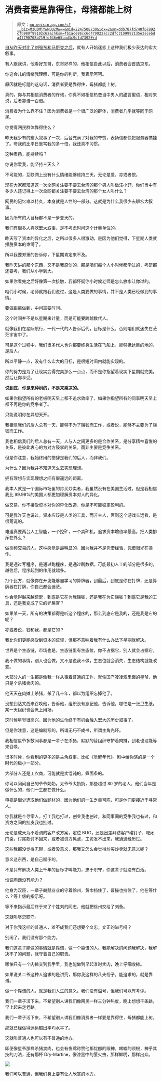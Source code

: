 # 消费者要是靠得住，母猪都能上树

> 原文：[`mp.weixin.qq.com/s?__biz=MzU0MjYwNDU2Mw==&mid=2247508730&idx=2&sn=ddb787fd740f67892cfb980f99102c62&chksm=fb1ace86cc6d479022acc2dfc31099921d5e3ecebda47790708b719fd046e65bad3c9dfd7392#rd`](http://mp.weixin.qq.com/s?__biz=MzU0MjYwNDU2Mw==&mid=2247508730&idx=2&sn=ddb787fd740f67892cfb980f99102c62&chksm=fb1ace86cc6d479022acc2dfc31099921d5e3ecebda47790708b719fd046e65bad3c9dfd7392#rd)

[自从昨天对比了刘强东和马斯克之后](http://mp.weixin.qq.com/s?__biz=MzU3NDc5Nzc0NQ==&mid=2247521234&idx=1&sn=ffa022e884efa50d5e557d2cc182e7e3&chksm=fd2e310cca59b81a60cccf0884d71755dc03d5b9b8d80cfb71ffe5a65e7ee66677ec34c27f65&scene=21#wechat_redirect)，就有人开始迷恋上这种我们极少表达的宏大叙事。

有人跟我讲，他看好东哥，东哥好样的，他相信自此以后，消费者会首选京东。

你这会儿的情绪我理解，可是你的判断，我表示呵呵。 

原因就是标题的这句话，消费者要是靠得住，母猪都能上树。 

真的，你与其相信消费者的许诺，你真不如相信热恋当中男人的甜言蜜语，相对来说，后者靠谱一百倍。 

消费者为什么靠不住？因为消费者是一个很广泛的群体，消费者几乎就等同于网民。 

你觉得网民群体靠得住么？ 

昨天我少有的宏大叙事了一次，后台充满了对我的夸赞，表扬信都快把服务器搞挂了。夸我的比平日里骂我的多十倍，我还真不习惯。

这种表扬，能持续吗？ 

你说你爱我，能坚持三天么？ 

不可能的，互联网上没有什么情绪能够维持三天，无论是爱，亦或者恨。

现在大家都知道这一次全网关注要不要去台湾的那个男人叫做汪小菲，你们当中有多少人还记得上一次全网都关注要不要去台湾的那个女人叫什么？

网民的记忆难以持久，本身就是人性的一部分。这就是为什么我很少去聊宏大叙事。

因为所有的大目标都不是一步登天的。

我们有很多人喜欢宏大叙事，是不考虑时间这个计量单位的。

昨天写了资本的异化之后，之所以很多人很激动，是因为他们觉得，下星期人类就摆脱资本的束缚了。 

所以我要郑重的告诉你，下星期肯定来不及。 

我昨天讲的那个东西，又不是我原创的，那是咱们每个人小时候都学过的，考研都还要考，我们从小学到大。 

如果你看完之后好像第一次接触，我都怀疑你小时候老师是怎么放水让你过的。 

咱们小时候，老师就跟我们说过，这是人类要做的事情，并不是人类已经做到的事情。 

要做距离做到，中间需要时间。 

这个时间并不是以星期来计量，而是可能要跨越数代人。 

就像我们在星际航行，一代一代的人告诉后代，目标是什么，否则咱们就迷失在茫茫宇宙中了。 

可是这个过程中，我们很多代人也许都要终身生活在飞船上，能够抵达目的地的，是后人。 

所以平静一点，没有什么宏大的目标，是很短时间内就能实现的。 

你的努力是为了让现实变得完美那么一点点，而不是你指望着现实下星期就完美，然后让你享受。 

**说到底，你是来种树的，不是来乘凉的。** 

如果你指望所有的老板明天早上都不追求效率了，如果你指望所有的同事明天早上都不再是你的竞争者了。 

只能说明你在异想天开。

我相信我们的后人总有一天，能够不为了赚钱而工作，或者说，能够不主要为了赚钱而工作。 

我也相信我们的后人总有一天，人与人之间更多的是合作关系，是分享精神喜悦的关系，是彼此衷心的为对方鼓掌的关系，而非主要是竞争关系。

但是你注意，我始终用的措辞是我们的后人，而非我们。 

为什么？因为我并不知道怎么去实现理想。 

拥有理想与实现理想之间有很遥远的距离。

我本人就是一个国际市场里的炒买炒卖者，我虽然没有在美国生活过，但是我相信我比 99.99%的美国人都更加理解资本对人的异化。 

做交易，你不接受资本对你的异化改造，你是不可能稳定盈利的。 

可是我昨天也说过，资本应该是人类的工具，而非主人，否则这个游戏长远看，是很荒诞的。 

难道真要两台人工智能，一个挖矿，一个卖矿机，追求资本增值率最高，把人类排斥在外么？

做高频交易的人，这种感觉是最明显的，因为我并不是凭借经验，凭借眼光在操作。 

我是通过写程序，是通过跑程序，是通过刷数据。可能最初人工的部分是很多的，越往后，程序起到的作用就越多。 

打个比方，就像你在开发能够自学习的算牌器，到最后，到底是你在打牌，还是算牌器在打牌，你自己都会迷茫。 

你会觉得越来越荒诞，到底是它在为我赚钱，还是我在为它赚钱？到底它是我的工具，还是我变成了它的铲屎官？ 

如果某一天，所有的决策都得是听这个程序的，那么到底它是我的，还是我是它的呢？ 

亦或者说，钱和我，都是它的？

我比你们更能感受到资本的荒谬，但那不意味着我有什么办法下星期就解决。 

世界是个生态链，市场也是。生态链里有生态位，你不占据它，别人就会占据它。 

我不做的事情，别人也会做，又不是说我不做，生态位就会消失，生态结构就能改变。

大部分人的一生都是像我一样从事着普通的工作，就像国产凌凌漆里面的星爷，他只是个杀猪卖肉的。 

他天天在肉摊上杀猪，杀了几十年，都以为组织忘掉他了。 

没想到达文西来召唤他，告诉他，组织没有忘记他，告诉他，哪怕是一张卫生纸，某一天组织也会派上用场。 

这时候星爷很高兴，因为他的生命终于有机会融入宏大的历史叙事了。 

但是你注意，这是编剧写的，所谓无巧不成书，所谓主角光环。 

我相信星爷多数同事都是一辈子在杀猪，默默的替组织守护着肉摊，到老也没能等来召唤。 

很多时候，你看到的更多的是主角叙事。比如《觉醒年代》。剧中给你演的是一个时代的极小一部分。 

大部分人还是工农商，可能就是卖馄饨的，煮面条的。 

你可以问问自己的爷爷奶奶，太爷爷太奶奶，那些超过 80 岁的老人，他们当年是做什么的，他们一生都在做什么。 

电视是很少选取他们做题材的，因为他们的一生乏善可陈，可是他们更接近于寻常人。

你我就是个寻常人，打工我也打过，创业我也创过，和同事间的竞争我也有过，和资方之间的扯皮我也扯过。

无论是成天为不着调的客户改方案，定位 BUG，还是出差拜访客户碰钉子，吃闭门羹，讨尾款讨不回来，或者被资方晃点，工资发不出来，我通通经历过。 

这些我都没觉得无聊，或者没意义，那我又怎么会觉得炒买炒卖就无意义呢？ 

意义这东西，是自己赋予的。 

不是只有解决人类上千年的目标才叫能力，忠于职守，你这辈子就没有白活。

谁说陶谦没有能力？

他身为汉臣，一辈子兢兢业业的守着徐州，黄巾挡住了，曹操也挡住了，他在等什么？等上级的指示呀。

等不来指示最后终于来了个姓刘的同志，他就把徐州交给了刘备。 

这就叫尽忠职守。

对于你我这样的普通人，难不成我们还想要个文忠，文正的谥号吗？

别闹了，我们没有那个能力。 

我们这辈子能做的事情就是靠谱，做一个靠谱的人。我能解决的问题我解决，我解决不了的问题，我守着自己的职责。

哪怕只有一个肉摊交到我手里，我也能做到早起准时卖肉，晚上仔细收摊。 

如果说关二爷这种人追求的是讲究，那你我这样的凡夫俗子，能追求的，就是靠谱。

做一个靠谱的人，就是我们人生的意义。我们没有谥号，但我们可以有考评。

我们一辈子活下来，不希望别人讲我们像网民一样三分钟热度，晚上想想千条路，早上起来走老路。

我们一辈子活下来，不希望别人讲我们像消费者一样要是靠得住，母猪都能上树。

那就已经做得远远超出平均水平了。

这就叫普通人也可以有不普通的地方。 

即便像星爷那样杀猪卖肉，也会有夜莺称赞他那忧郁的眼神，唏嘘的须根，神乎其技的刀法，还有那杯 Dry-Martine，像漆黑中的萤火虫，那样鲜明，那样出众。

![](img/c5eb0953cb488a995380f0506910b9bc.png)

我们可以普通，但我们身上要有让人欣赏的地方。